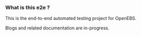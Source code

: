 ### What is this e2e ?

This is the end-to-end automated testing project for OpenEBS.

Blogs and related documentation are in-progress.
